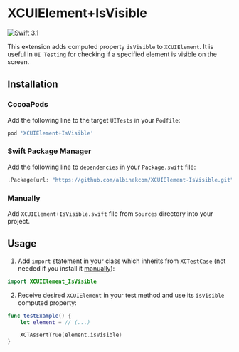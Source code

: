 # XCUIElement+IsVisible

[![Swift 3.1](https://img.shields.io/badge/Swift-3.1-orange.svg)](https://swift.org)

This extension adds computed property `isVisible` to `XCUIElement`. It is useful in `UI Testing` for checking if a specified element is visible on the screen.


## Installation


### CocoaPods

Add the following line to the target `UITests` in your `Podfile`:

``` Ruby
pod 'XCUIElement+IsVisible'
```

### Swift Package Manager

Add the following line to `dependencies` in your `Package.swift` file:

``` Swift
.Package(url: "https://github.com/albinekcom/XCUIElement-IsVisible.git", majorVersion: 0)
```

### Manually

Add `XCUIElement+IsVisible.swift` file from `Sources` directory into your project.


## Usage
1. Add `import` statement in your class which inherits from `XCTestCase` (not needed if you install it [manually](#manually)):
  ``` Swift
  import XCUIElement_IsVisible
  ```
2. Receive desired `XCUIElement` in your test method and use its `isVisible` computed property:
  ``` Swift
  func testExample() {
      let element = // (...)

      XCTAssertTrue(element.isVisible)
  }
  ```
